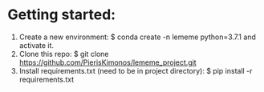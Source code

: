# Getting started:
1. Create a new environment: $ conda create -n lememe python=3.7.1 and activate it.
2. Clone this repo: $ git clone https://github.com/PierisKimonos/lememe_project.git
3. Install requirements.txt (need to be in project directory): $ pip install -r requirements.txt
